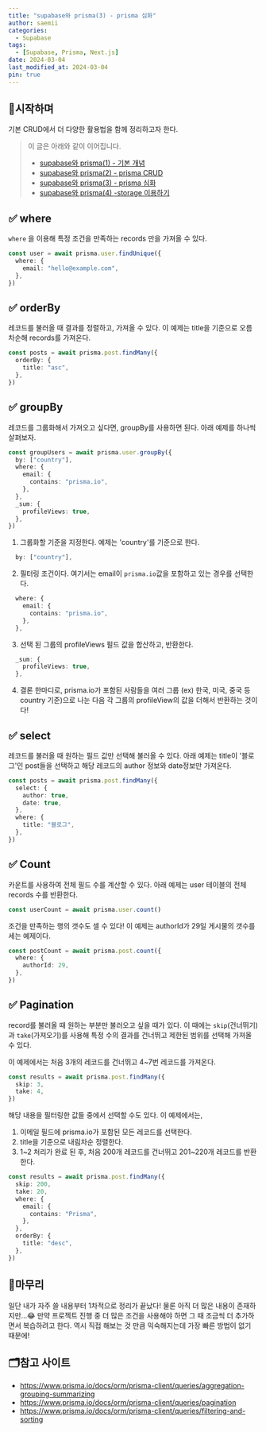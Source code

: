```yaml
---
title: "supabase와 prisma(3) - prisma 심화"
author: saemii
categories:
  - Supabase
tags:
  - [Supabase, Prisma, Next.js]
date: 2024-03-04
last_modified_at: 2024-03-04
pin: true
---
```


## 📌시작하며

기본 CRUD에서 더 다양한 활용법을 함께 정리하고자 한다.

> 이 글은 아래와 같이 이어집니다.
>
> - [supabase와 prisma(1) - 기본 개념](https://saemii-24.github.io/posts/supabase-1/)
> - [supabase와 prisma(2) - prisma CRUD](https://saemii-24.github.io/posts/supabase-2/)
> - [supabase와 prisma(3) - prisma 심화](https://saemii-24.github.io/posts/supabase-3/)
> - [supabase와 prisma(4) -storage 이용하기](https://saemii-24.github.io/posts/supabase-4/)

## ✅ where

`where` 을 이용해 특정 조건을 만족하는 records 만을 가져올 수 있다.

```typescript
const user = await prisma.user.findUnique({
  where: {
    email: "hello@example.com",
  },
})
```

## ✅ orderBy

레코드를 불러올 때 결과를 정렬하고, 가져올 수 있다. 이 예제는 title을 기준으로 오름차순해 records를 가져온다.

```typescript
const posts = await prisma.post.findMany({
  orderBy: {
    title: "asc",
  },
})
```

## ✅ groupBy

레코드를 그룹화해서 가져오고 싶다면, groupBy를 사용하면 된다. 아래 예제를 하나씩 살펴보자.

```typescript
const groupUsers = await prisma.user.groupBy({
  by: ["country"],
  where: {
    email: {
      contains: "prisma.io",
    },
  },
  _sum: {
    profileViews: true,
  },
})
```

1. 그룹화할 기준을 지정한다. 예제는 'country'를 기준으로 한다.

```typescript
  by: ["country"],
```

2. 필터링 조건이다. 여기서는 email이 `prisma.io`값을 포함하고 있는 경우를 선택한다.

```typescript
  where: {
    email: {
      contains: "prisma.io",
    },
  },
```

3. 선택 된 그룹의 profileViews 필드 값을 합산하고, 반환한다.

```typescript
  _sum: {
    profileViews: true,
  },
```

4. 결론
   한마디로, prisma.io가 포함된 사람들을 여러 그룹 (ex) 한국, 미국, 중국 등 country 기준)으로 나눈 다음 각 그룹의 profileView의 값을 더해서 반환하는 것이다!

## ✅ select

레코드를 불러올 때 원하는 필드 값만 선택해 불러올 수 있다. 아래 예제는 title이 '블로그'인 post들을 선택하고 해당 레코드의 author 정보와 date정보만 가져온다.

```typescript
const posts = await prisma.post.findMany({
  select: {
    author: true,
    date: true,
  },
  where: {
    title: "블로그",
  },
})
```

## ✅ Count

카운트를 사용하여 전체 필드 수를 계산할 수 있다. 아래 예제는 user 테이블의 전체 records 수를 반환한다.

```typescript
const userCount = await prisma.user.count()
```

조건을 만족하는 행의 갯수도 셀 수 있다! 이 예제는 authorId가 29일 게시물의 갯수를 세는 예제이다.

```typescript
const postCount = await prisma.post.count({
  where: {
    authorId: 29,
  },
})
```

## ✅ Pagination

record를 불러올 때 원하는 부분만 불러오고 싶을 때가 있다. 이 때에는 `skip`(건너뛰기)과 `take`(가져오기)를 사용해 특정 수의 결과를 건너뛰고 제한된 범위를 선택해 가져올 수 있다.

이 예제에서는 처음 3개의 레코드를 건너뛰고 4~7번 레코드를 가져온다.

```typescript
const results = await prisma.post.findMany({
  skip: 3,
  take: 4,
})
```

해당 내용을 필터링한 값들 중에서 선택할 수도 있다. 이 예제에서는,

1. 이메일 필드에 prisma.io가 포함된 모든 레코드를 선택한다.
2. title을 기준으로 내림차순 정렬한다.
3. 1~2 처리가 완료 된 후, 처음 200개 레코드를 건너뛰고 201~220개 레코드를 반환한다.

```typescript
const results = await prisma.post.findMany({
  skip: 200,
  take: 20,
  where: {
    email: {
      contains: "Prisma",
    },
  },
  orderBy: {
    title: "desc",
  },
})
```

## 📩마무리

일단 내가 자주 쓸 내용부터 1차적으로 정리가 끝났다! 물론 아직 더 많은 내용이 존재하지만...😂 만약 프로젝트 진행 중 더 많은 조건을 사용해야 하면 그 때 조금씩 더 추가하면서 복습하려고 한다.
역시 직접 해보는 것 만큼 익숙해지는데 가장 빠른 방법이 없기 때문에!

## 🗂️참고 사이트

- <https://www.prisma.io/docs/orm/prisma-client/queries/aggregation-grouping-summarizing>
- <https://www.prisma.io/docs/orm/prisma-client/queries/pagination>
- <https://www.prisma.io/docs/orm/prisma-client/queries/filtering-and-sorting>
